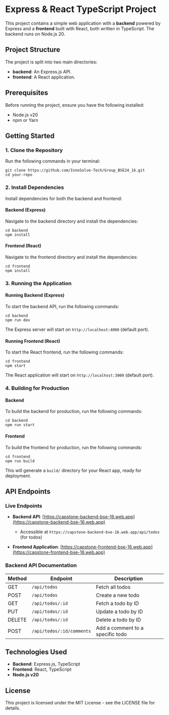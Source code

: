 # Express & React TypeScript Project

This project contains a simple web application with a **backend** powered by Express and a **frontend** built with React, both written in TypeScript. The backend runs on Node.js 20.

## Project Structure

The project is split into two main directories:

- **backend**: An Express.js API.
- **frontend**: A React application.

## Prerequisites

Before running the project, ensure you have the following installed:

- Node.js v20
- npm or Yarn

## Getting Started

### 1. Clone the Repository

Run the following commands in your terminal:

```
git clone https://github.com/InnoSolve-Tech/Group_BSE24_16.git
cd your-repo
```

### 2. Install Dependencies

Install dependencies for both the backend and frontend:

#### Backend (Express)

Navigate to the backend directory and install the dependencies:

```
cd backend
npm install
```

#### Frontend (React)

Navigate to the frontend directory and install the dependencies:

```
cd frontend
npm install
```

### 3. Running the Application

#### Running Backend (Express)

To start the backend API, run the following commands:

```
cd backend
npm run dev
```

The Express server will start on `http://localhost:4000` (default port).

#### Running Frontend (React)

To start the React frontend, run the following commands:

```
cd frontend
npm start
```

The React application will start on `http://localhost:3000` (default port).

### 4. Building for Production

#### Backend

To build the backend for production, run the following commands:

```
cd backend
npm run start
```

#### Frontend

To build the frontend for production, run the following commands:

```
cd frontend
npm run build
```

This will generate a `build/` directory for your React app, ready for deployment.

## API Endpoints

### Live Endpoints

- **Backend API**: [https://capstone-backend-bse-16.web.app](https://capstone-backend-bse-16.web.app)  
  - Accessible at `https://capstone-backend-bse-16.web.app/api/todos` (for todos)
  
- **Frontend Application**: [https://capstone-frontend-bse-16.web.app](https://capstone-frontend-bse-16.web.app)

### Backend API Documentation

| Method | Endpoint       | Description            |
|--------|----------------|------------------------|
| GET    | `/api/todos`   | Fetch all todos        |
| POST   | `/api/todos`   | Create a new todo      |
| GET    | `/api/todos/:id` | Fetch a todo by ID   |
| PUT    | `/api/todos/:id` | Update a todo by ID  |
| DELETE | `/api/todos/:id` | Delete a todo by ID  |
| POST   | `/api/todos/:id/comments` | Add a comment to a specific todo |

## Technologies Used

- **Backend**: Express.js, TypeScript
- **Frontend**: React, TypeScript
- **Node.js v20**

## License

This project is licensed under the MIT License - see the LICENSE file for details.